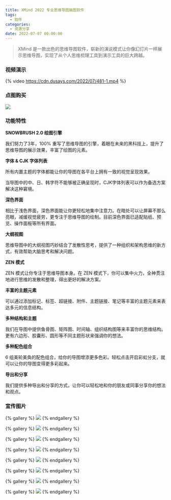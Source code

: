 ```yaml
---
title: XMind 2022 专业思维导图脑图软件
tags:
  - 软件
categories:
  - 资源分享
date: 2022-07-07 00:00:00
---
```


> XMind 是一款出色的思维导图软件，崭新的演说模式让你像幻灯片一样展示思维导图，实现了从个人思维梳理工具到演示工具的巨大跨越。

<!-- more -->

### 视频演示

{% video https://cdn.dusays.com/2022/07/481-1.mp4 %}

### 点图购买

[![](https://cdn.dusays.com/2022/07/481-1.png/1)](https://r-g.io/bHiwCP)

### 功能特性

**SNOWBRUSH 2.0 绘图引擎**

我们努力了3年，100% 重写了思维导图的引擎，着眼在未来的黑科技上，提升了思维导图的展示效果，丰富了绘图的元素。

**字体 & CJK 字体列表**

所有内置主题的字体都能让你的导图在各平台上拥有一致的视觉呈现效果。

当导图中的中、日、韩字符不能够被正确呈现时，CJK字体列表可以作为备选方案解决这种窘境。

**深色界面**

相比于浅色界面，深色界面能让你更轻松地集中注意力。在暗处可以让屏幕不那么亮眼，减缓视觉疲劳，更专注于思维导图的绘制。目前深色界面已适配贴纸、预览、操作面板等所有界面。

**大纲视图**

思维导图中的大纲视图巧妙结合了发散性思考，提供了一种组织和架构思维的新方式，有效帮助大脑思考和解决问题。

**ZEN 模式**

ZEN 模式让你专注于思维导图本身。在 ZEN 模式下，你可以集中火力，全神贯注地进行思维的发散和整理，得出更好的解决方案。

**丰富的主题元素**

可以通过添加标记、标签、超链接、附件、主题链接、笔记等丰富的主题元素来表达多元的信息结构。

**多种结构和主题**

我们在导图中提供鱼骨图、矩阵图、时间轴、组织结构图等来丰富你的思维结构。更有六边形、胶囊形、圆形等不同主题形状来强调你的想法。

**多种配色组合**

6 组美轮美奂的配色组合，给你的导图增添更多色彩。轻松点击开启彩虹分支，就可以让你的导图变得更多彩起来。

**导出和分享**

我们提供多种导出和分享的方式，让你可以轻松地和你的朋友或同事分享你的想法和观点。

### 宣传图片

{% gallery %}
![](https://cdn.dusays.com/2022/07/481-2.png/1)
{% endgallery %}

{% gallery %}
![](https://cdn.dusays.com/2022/07/481-3.png/1)
{% endgallery %}

{% gallery %}
![](https://cdn.dusays.com/2022/07/481-4.png/1)
{% endgallery %}

{% gallery %}
![](https://cdn.dusays.com/2022/07/481-5.png/1)
{% endgallery %}

{% gallery %}
![](https://cdn.dusays.com/2022/07/481-6.png/1)
{% endgallery %}

{% gallery %}
![](https://cdn.dusays.com/2022/07/481-7.png/1)
{% endgallery %}

{% gallery %}
![](https://cdn.dusays.com/2022/07/481-8.png/1)
{% endgallery %}

{% gallery %}
![](https://cdn.dusays.com/2022/07/481-9.png/1)
{% endgallery %}